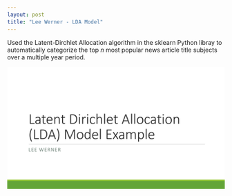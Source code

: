 ```yaml
---
layout: post
title: "Lee Werner - LDA Model"
---
```


Used the Latent-Dirchlet Allocation algorithm in the sklearn Python libray to automatically categorize the top _n_ most popular
news article title subjects over a multiple year period.

<!--
![alt text](https://placekitten.com/300/300 "Text Title")
-->

<!--
![pdf_of_model_explanation]({{ site.url }}/assets/lda-model-example.pdf)
-->

<a href="/assets/lda-model-example.pdf" class="image fit"><img src="assets/lda-model-example.pdf" alt="Project Overview Presentation (PDF)"></a>

<!-- date: 2019-08-17 
{:height="90%" width="90%"} -->
